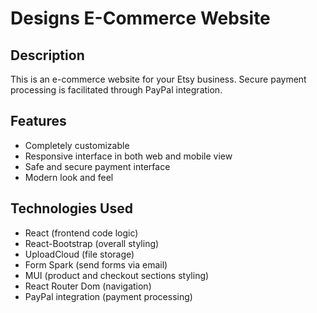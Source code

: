 # Designs E-Commerce Website

## Description

This is an e-commerce website for your Etsy business. Secure payment processing is facilitated through PayPal integration.

## Features
- Completely customizable
- Responsive interface in both web and mobile view 
- Safe and secure payment interface 
- Modern look and feel 

## Technologies Used

- React (frontend code logic)
- React-Bootstrap (overall styling)
- UploadCloud (file storage)
- Form Spark (send forms via email)
- MUI (product and checkout sections styling)
- React Router Dom (navigation)
- PayPal integration (payment processing)
